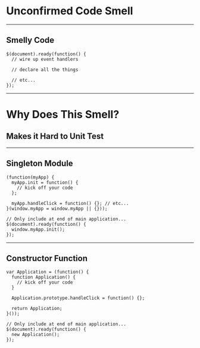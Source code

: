 # Unconfirmed Code Smell
<!-- .slide: data-state="statusLint statusLint--hard statusRule statusRule--fuzzy statusSkill statusSkill--junior" -->

------

## Smelly Code
<!-- .slide: data-title="Unconfirmed Code" data-state="title statusLint statusLint--easy statusRule statusRule--none statusSkill statusSkill--junior" data-background="#222" -->

```
$(document).ready(function() {
  // wire up event handlers

  // declare all the things

  // etc...
});
```

------

# Why Does This Smell?
<!-- .slide: data-title="Unconfirmed Code" data-state="title statusLint statusLint--easy statusRule statusRule--none statusSkill statusSkill--junior" data-background="#222" -->

## Makes it Hard to Unit Test <!-- .element class="fragment" -->

------

## Singleton Module
<!-- .slide: data-title="Unconfirmed Code" data-state="title statusLint statusLint--easy statusRule statusRule--none statusSkill statusSkill--mid statusSkill--change" data-background="#222" -->

```
(function(myApp) {
  myApp.init = function() {
    // kick off your code
  };

  myApp.handleClick = function() {}; // etc...
}(window.myApp = window.myApp || {}));

// Only include at end of main application...
$(document).ready(function() {
  window.myApp.init();
});
```

------

## Constructor Function
<!-- .slide: data-title="Unconfirmed Code" data-state="title statusLint statusLint--easy statusRule statusRule--none statusSkill statusSkill--mid" data-background="#222" -->

```
var Application = (function() {
  function Application() {
    // kick off your code
  }

  Application.prototype.handleClick = function() {};

  return Application;
}());

// Only include at end of main application...
$(document).ready(function() {
  new Application();
});
```
